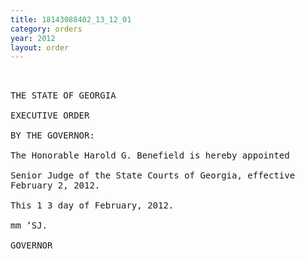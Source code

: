 ```yaml
---
title: 18143088402_13_12_01
category: orders
year: 2012
layout: order
---
```


<pre> 

THE STATE OF GEORGIA

EXECUTIVE ORDER

BY THE GOVERNOR:

The Honorable Harold G. Benefield is hereby appointed

Senior Judge of the State Courts of Georgia, effective
February 2, 2012.

This 1 3 day of February, 2012.

mm ‘SJ.

GOVERNOR

</pre>
